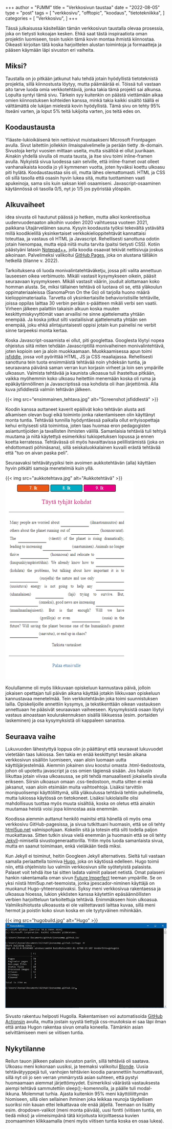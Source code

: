 +++
author = "PJMM"
title = "Verkkosivun taustaa"
date = "2022-08-05"
type = "post"
tags = [
    "verkkosivu",
    "offtopic",
    "koodaus",
    "tietotekniikka",
    ]
categories = [
    "Verkkosivu",
]
+++

Tässä julkaisussa käsitellään tämän verkkosivun taustalla olevaa prosessia, joka on tietysti kokoajan kesken. Ehkä saat tästä inspiraatiota oman projektin luomiseen, tosin tuskin tämä kovin montaa ihmistä kiinnostaa. Oikeasti kirjoitan tätä koska harjoittelen alustan toimintoja ja formaatteja ja pääsen käymään läpi sivuston eri vaiheita.

## Miksi?

Taustalla on jo pitkään jatkunut halu tehdä jotain hyödyllistä tietoteknistä projektia, sillä kiinnostusta löytyy, mutta päämäärää ei. Töissä tuli vastaan aito tarve luoda omia verkkotehtäviä, jonka takia tämä projekti sai alkunsa. Lopulta syntyi tämä sivu. Tärkein syy kuitenkin on päästä viettämään aikaa omien kiinnostuksen kohteiden kanssa, minkä takia kaikki sisältö täällä ei välttämättä ole lukijan mielestä kovin hyödyllistä. Tämä sivu on tehty 95% itseäni varten, ja loput 5% teitä lukijoita varten, jos teitä edes on.

## Koodaustausta

Yläaste-lukioikäisenä tein nettisivut muistaakseni Microsoft Frontpagen avulla. Sivut laitettiin jollekkin ilmaispalvelimelle ja perään tietty .tk-domain. Sivustoja kertyi vuosien mittaan useita, mutta sisältöä ei ollut juurikaan. Ainakin yhdellä sivulla oli musta tausta, ja itse sivu toimi inline-framen avulla. Nykyistä sivua luodessa sain selville, että inline-framet ovat olleet vanhanaikaista koodia jo yli kymmenen vuotta, joten hyväksi koettu ulkoasu piti hylätä. Koodaustaustaa siis oli, mutta lähes olemattomasti. HTML ja CSS oli sillä tasolla että osasin hyvin lukea sitä, mutta tuottaminen vaati apukeinoja, sama siis kuin saksan kieli osaamiseni. Javascript-osaaminen käytännössä oli tasolla 0/5, nyt jo 1/5 jos pyöristää ylöspäin.

## Alkuvaiheet

idea sivusta oli hautunut päässä jo hetken, mutta alkoi konkretisoitua uudenvuodenaaton aikoihin vuoden 2020 vaihtuessa vuoteen 2021, paikkana Utajärveläinen sauna. Kysyin koodausta työksi tekevältä ystävältä millä koodikielillä yksinkertaiset verkkokielioppitehtävät kannattaisi toteuttaa, ja vastaus oli HTML ja Javascript. Rehellisesti sanottuna odotin jotain hienompaa, mutta eipä niitä muita tarvita (paitsi tietysti CSS). Kotiin päästyäni latasin [Notepad++](https://notepad-plus-plus.org/), jolla koodia osaavat tekivät nettisivuja joskus aikoinaan. Palvelimeksi valikoitui [GitHub Pages](https://pages.github.com/), joka on alustana tälläkin hetkellä (tilanne v. 2022). 

Tarkoituksena oli luoda monivalintatehtäväketju, jossa piti valita annettuun lauseesen oikea verbimuoto. Mikäli vastasit kysymykseen oikein, pääsit seuraavaan kysymykseen. Mikäli vastasit väärin, jouduit alottamaan koko homman alusta. Se, miksi tällainen tehtävä oli luotava oli se, että yläkoulun oppimateriaaleissa (SanomaPron On the Go) oli tarjolla huono määrä kielioppimateriaalia. Tarvetta oli yksinkertaisille behavioristisille tehtäville, joissa oppilas laittaa 30 verbin perään s-päätteen mikäli verbi sen vaatii. Virheen jälkeen palattiin takaisin alkuun koska muuten keskittymiskyvyttömät vaan arvailisi ne sinne ajattelematta yhtään enempää. Ja koska jotkut silti vastailisivat ajattelematta yhtään sen enempää, joku ehkä alintajuntaisesti oppisi jotain kun painelisi ne verbit sinne tarpeeksi monta kertaa. 

Koska Javascript-osaamista ei ollut, piti googlettaa. Googlesta löytyi nopea ohjeistus siitä miten tehdään Javascriptillä monivaiheinen monivalintehtävä, joten kopioin sen ja aloin muokkaamaan. Muokkaamisessa apun toimi [jsfiddle](https://jsfiddle.net/), jossa voit pyörittää HTML, JS ja CSS reaaliajassa. Rehellisesti sanottuna tein tuota ensimmäistä tehtävää noin yhdeksän tuntia, ja seuraavana päivänä saman verran kun korjasin virheet ja loin sen ympärille ulkoasun. Valmista tehtävää ja kaunista ulkoasua tuli ihasteltua pitkään, vaikka myöhemmin koko ulkoasu heitettiin menemään koska oli ruma ja epäkäytännöllinen ja Javascriptissä osa kohdista oli ihan järjettömiä. Alla kuva jsfiddlestä valmiin tehtävän jälkeen.

{{< img src="ensimmainen_tehtava.jpg" alt="Screenshot jsfiddlestä" >}}

Koodin kanssa auttaneet kaverit epäilivät koko tehtävän alusta asti alkamisen olevan bugi eikä toiminto jonka rakentamiseen olin käyttänyt monta tuntia. Tehtävää tunnilla hyödyntäessä paikalla ollut erityisopettaja kehui erityisesti sitä toimintoa, joten taas huomaa eron pedagogisten asiantuntijoiden ja tavallisten ihmisten välillä. Samanlaisia tehtäviä tuli tehtyä muutama ja niitä käytettyä esimerkiksi tukiopetuksen lopussa ja ennen koetta kerratessa. Tehtävässä oli myös havaittavissa pelillistämistä (joka on ehdottomasti pöhinäsana), sillä seiskaluokkalainen kuvaili erästä tehtävää että "tuo on aivan paska peli". 

Seuraavaksi tehtävätyypiksi tein avoimen aukkotehtävän (alla) käyttäen hyvin pitkälti samoja menetelmiä kuin yllä.

{{< img src="aukkotehtava.jpg" alt="Aukkotehtävä" >}}
![](aukkotehtava.jpg)

Koulullamme oli myös liikkuvaan opiskeluun kannustava päivä, jolloin jokaisen opettajan tuli päivän aikana käyttää jotakin liikkuvaan opiskeluun kannustavaa menetelmää. Tein verkkotehtävän joka toimi suunnistuksen lailla. Opiskelijoille annettiin kysymys, ja tekstikenttään oikean vastauksen annettuaan he pääsivät seuraavaan vaiheeseen. Kysymyksistä osaan löytyi vastaus ainoastaan koulurakennuksen sisällä liikkuessa (esim. portaiden laskeminen) ja osa kysymyksistä oli kappaleen sanastoa.

## Seuraava vaihe

Lukuvuoden lähestyttyä loppua olin jo päättänyt että seuraavat lukuvuodet vietetään taas lukiossa. Sen takia en enää keskittynyt kesän aikana verkkosivun sisällön luomiseen, vaan aloin luomaan uutta käyttöjärjestelmää. Aiemmin jokainen sivu koostui omasta .html-tiedostosta, johon oli upotettu javascript ja css omien tägiensä sisään. Jos halusin liikuttaa jotain viivaa ulkoasussa, se piti tehdä manuaalisesti jokaisella sivulla erikseen. Siirsin ulkoasun omaan .css-tiedostoon, mutta sitten ei enää jaksanut, vaan aloin etsimään muita vaihtoehtoja. Lisäksi tarvittiin monipuolisempi käyttöliittymä, sillä yläkoulussa tehtäviä tehtiin puhelimella, mutta lukiossa käytössä on tietokoneet. Lisäksi lukiolaisille olisi mahdollisuus tuottaa myös muuta sisältöä, koska on oletus että ainakin muutamaa heistä voisi jopa kiinnostaa asia enemmän. 

Koodissa aiemmin auttanut henkilö mainitsi että hänellä oli myös oma verkkosivu GitHub-pagesissa, ja sivua tutkittuani huomasin, että se oli tehty [html5up.net](https://html5up.net/) valmispohjaan. Kokeilin sitä ja totesin että silti todella paljon muokattavaa. Sitten tutkin sivua vielä enemmän ja huomasin että se oli tehty [Jekyll](https://jekyllrb.com/)-nimisellä sivustogeneraattorilla. Yritin myös luoda samanlaista sivua, mutta en saanut toimimaan, enkä vieläkään tiedä miksi.

Kun Jekyll ei toiminut, heitin Googleen Jekyll alternatives. Sieltä tuli vastaan samalla periaattella toimiva [Hugo](https://gohugo.io/), joka on käytössä edelleen. Hugo toimii niin, että ohjelmisto luo valmiin verkkosivun sille syötetyistä palasista. Palaset voit tehdä itse tai sitten ladata valmiit palaset netistä. Omat palaseni hankin rakentamalla oman sivun [Future Imperfect](https://github.com/jpescador/hugo-future-imperfect) teeman ympärille. Se on yksi niistä html5up.net-teemoista, jonka jpescador-niminen käyttäjä on muokanut Hugo-yhteensopivaksi. Syksy meni verkkosivua rakentaessa ja ulkoasua hioessa, lukion ykkösten kanssa käytettiin epäsäännöllisten verbien harjoitteluun tarkoitettuja tehtäviä. Enimmäkseen hioin ulkoasua. Valmiiksihiotusta ulkoasusta ei ole valitettavasti laittaa kuvaa, sillä meni hermot ja poistin koko sivun koska en ole tyytyväinen mihinkään.

{{< img src="hugobuild.jpg" alt="Hugo" >}}
![](hugobuild.jpg)

Sivusto rakentuu helposti Hugolla. Rakentamisen voi automatisoida [GitHub Actionsin](https://github.com/features/actions) avulla, mutta jostain syystä tiettyjä css-muutoksia ei saa läpi ilman että antaa Hugon rakentaa sivun omalla koneella. Tämänkin asian selvittämiseen meni se viitisen tuntia. 


## Nykytilanne

Reilun tauon jälkeen palasin sivuston pariin, sillä tehtäviä oli saatava. Ulkoasu meni kokonaan uusiksi, ja teemaksi valikoitui [Blonde](https://github.com/opera7133/Blonde). Uusia tehtävätyyppejä tuli, vanhojen tehtävien koodia parannettiin huomattavasti, sillä nyt oli jo sen verran ymmärrystä asian suhteen, että pystyi huomaamaan aiemmat järjettömyydet. Esimerkiksi väärästä vastauksesta aiempi tehtävä sammutettiin sleep();-komennolla, ja päälle tuli modal-ikkuna. Molemmat turhia. Ajasta kuitenkin 95% meni käyttöliittymän hiomiseen, sillä olen sellainen ihminen joka leikkaa reunoja täydellisen suoriksi niin kauan ettei leikattavaa ole enää jäljellä. Teemaan on lisätty esim. dropdown-valikot (meni monta päivää), uusi fontti (viitisen tuntia, en tiedä miksi) ja viimeisimpänä tätä kirjoitusta kirjoittaessa kuvien zoomaaminen klikkaamalla (meni myös viitisen tuntia koska en osaa lukea). 

